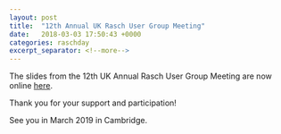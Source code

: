```yaml
---
layout: post
title:  "12th Annual UK Rasch User Group Meeting"
date:   2018-03-03 17:50:43 +0000
categories: raschday
excerpt_separator: <!--more-->
---
```


The slides from the 12th UK Annual Rasch User Group Meeting are now online [here](assets/papers/12/).

Thank you for your support and participation!

See you in March 2019 in Cambridge.

<!--more-->